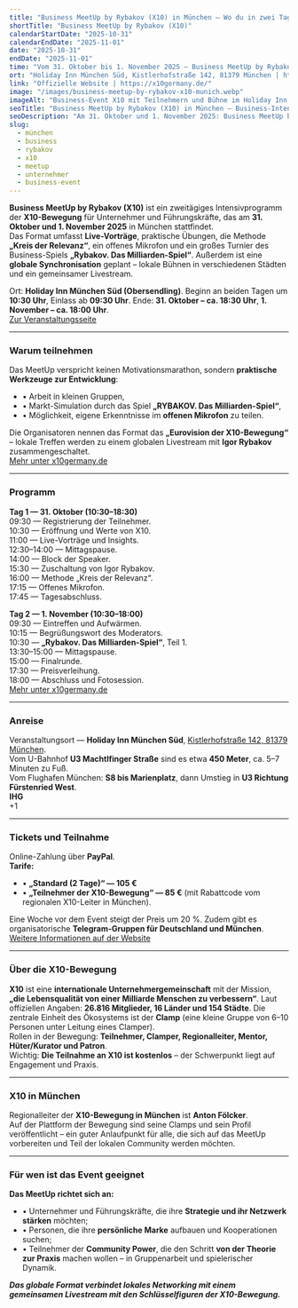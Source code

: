```yaml
---
title: "Business MeetUp by Rybakov (X10) in München – Wo du in zwei Tagen Business, Umfeld und Personal Branding stärken kannst"
shortTitle: "Business MeetUp by Rybakov (X10)"
calendarStartDate: "2025-10-31"
calendarEndDate: "2025-11-01"
date: "2025-10-31"
endDate: "2025-11-01"
time: "Vom 31. Oktober bis 1. November 2025 – Business MeetUp by Rybakov (X10) in München"
ort: "Holiday Inn München Süd, Kistlerhofstraße 142, 81379 München | https://maps.app.goo.gl/zN8NQYKmogbHJsEQ6"
link: "Offizielle Website | https://x10germany.de/"
image: "/images/business-meetup-by-rybakov-x10-munich.webp"
imageAlt: "Business-Event X10 mit Teilnehmern und Bühne im Holiday Inn München Süd"
seoTitle: "Business MeetUp by Rybakov (X10) in München – Business-Intensiv 2025"
seoDescription: "Am 31. Oktober und 1. November 2025: Business MeetUp by Rybakov (X10) im Holiday Inn München Süd. Zwei Tage voller Praxis, Spiel und Leadership."
slug:
  - münchen
  - business
  - rybakov
  - x10
  - meetup
  - unternehmer
  - business-event
---
```


**Business MeetUp by Rybakov (X10)** ist ein zweitägiges Intensivprogramm der **X10-Bewegung** für Unternehmer und Führungskräfte, das am **31. Oktober und 1. November 2025** in München stattfindet.  
Das Format umfasst **Live-Vorträge**, praktische Übungen, die Methode **„Kreis der Relevanz“**, ein offenes Mikrofon und ein großes Turnier des Business-Spiels **„Rybakov. Das Milliarden-Spiel“**. Außerdem ist eine **globale Synchronisation** geplant – lokale Bühnen in verschiedenen Städten und ein gemeinsamer Livestream.  

Ort: **Holiday Inn München Süd (Obersendling)**. Beginn an beiden Tagen um **10:30 Uhr**, Einlass ab **09:30 Uhr**. Ende: **31. Oktober – ca. 18:30 Uhr**, **1. November – ca. 18:00 Uhr**.  
[Zur Veranstaltungsseite](https://x10germany.de/)

---

### Warum teilnehmen
Das MeetUp verspricht keinen Motivationsmarathon, sondern **praktische Werkzeuge zur Entwicklung**:  
- • Arbeit in kleinen Gruppen,  
- • Markt-Simulation durch das Spiel **„RYBAKOV. Das Milliarden-Spiel“**,  
- • Möglichkeit, eigene Erkenntnisse im **offenen Mikrofon** zu teilen.  

Die Organisatoren nennen das Format das **„Eurovision der X10-Bewegung“** – lokale Treffen werden zu einem globalen Livestream mit **Igor Rybakov** zusammengeschaltet.  
[Mehr unter x10germany.de](https://x10germany.de/)

---

### Programm
**Tag 1 — 31. Oktober (10:30–18:30)**  
09:30 — Registrierung der Teilnehmer.  
10:30 — Eröffnung und Werte von X10.  
11:00 — Live-Vorträge und Insights.  
12:30–14:00 — Mittagspause.  
14:00 — Block der Speaker.  
15:30 — Zuschaltung von Igor Rybakov.  
16:00 — Methode „Kreis der Relevanz“.  
17:15 — Offenes Mikrofon.  
17:45 — Tagesabschluss.  

**Tag 2 — 1. November (10:30–18:00)**  
09:30 — Eintreffen und Aufwärmen.  
10:15 — Begrüßungswort des Moderators.  
10:30 — **„Rybakov. Das Milliarden-Spiel“**, Teil 1.  
13:30–15:00 — Mittagspause.  
15:00 — Finalrunde.  
17:30 — Preisverleihung.  
18:00 — Abschluss und Fotosession.  
[Mehr unter x10germany.de](https://x10germany.de/)

---

### Anreise  

Veranstaltungsort — **Holiday Inn München Süd**, [Kistlerhofstraße 142, 81379 München](https://maps.app.goo.gl/zN8NQYKmogbHJsEQ6).  
Vom U-Bahnhof **U3 Machtlfinger Straße** sind es etwa **450 Meter**, ca. 5–7 Minuten zu Fuß.  
Vom Flughafen München: **S8 bis Marienplatz**, dann Umstieg in **U3 Richtung Fürstenried West**.  
**IHG**  
+1  

---

### Tickets und Teilnahme  

Online-Zahlung über **PayPal**.  
**Tarife:**  
- • **„Standard (2 Tage)“ — 105 €**  
- • **„Teilnehmer der X10-Bewegung“ — 85 €** (mit Rabattcode vom regionalen X10-Leiter in München).  

Eine Woche vor dem Event steigt der Preis um 20 %. Zudem gibt es organisatorische **Telegram-Gruppen für Deutschland und München**.  
[Weitere Informationen auf der Website](https://x10germany.de/#top)  

---

### Über die X10-Bewegung  

**X10** ist eine **internationale Unternehmergemeinschaft** mit der Mission, **„die Lebensqualität von einer Milliarde Menschen zu verbessern“**. Laut offiziellen Angaben: **26.816 Mitglieder, 16 Länder und 154 Städte**. Die zentrale Einheit des Ökosystems ist der **Clamp** (eine kleine Gruppe von 6–10 Personen unter Leitung eines Clamper).  
Rollen in der Bewegung: **Teilnehmer, Clamper, Regionalleiter, Mentor, Hüter/Kurator und Patron**.  
Wichtig: **Die Teilnahme an X10 ist kostenlos** – der Schwerpunkt liegt auf Engagement und Praxis.  

---

### X10 in München  
Regionalleiter der **X10-Bewegung in München** ist **Anton Fölcker**.  
Auf der Plattform der Bewegung sind seine Clamps und sein Profil veröffentlicht – ein guter Anlaufpunkt für alle, die sich auf das MeetUp vorbereiten und Teil der lokalen Community werden möchten.  

---

### Für wen ist das Event geeignet  

**Das MeetUp richtet sich an:**  
- • Unternehmer und Führungskräfte, die ihre **Strategie und ihr Netzwerk stärken** möchten;  
- • Personen, die ihre **persönliche Marke** aufbauen und Kooperationen suchen;  
- • Teilnehmer der **Community Power**, die den Schritt **von der Theorie zur Praxis** machen wollen – in Gruppenarbeit und spielerischer Dynamik.  

_**Das globale Format verbindet lokales Networking mit einem gemeinsamen Livestream mit den Schlüsselfiguren der X10-Bewegung.**_
